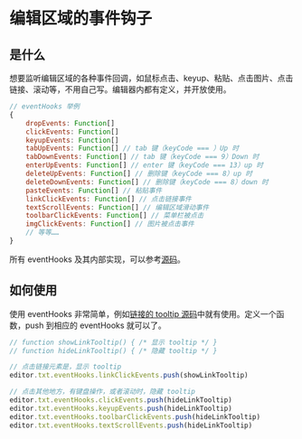 # 编辑区域的事件钩子

## 是什么

想要监听编辑区域的各种事件回调，如鼠标点击、keyup、粘贴、点击图片、点击链接、滚动等，不用自己写。编辑器内都有定义，并开放使用。

```js
// eventHooks 举例
{
    dropEvents: Function[]
    clickEvents: Function[]
    keyupEvents: Function[]
    tabUpEvents: Function[] // tab 键（keyCode === ）Up 时
    tabDownEvents: Function[] // tab 键（keyCode === 9）Down 时
    enterUpEvents: Function[] // enter 键（keyCode === 13）up 时
    deleteUpEvents: Function[] // 删除键（keyCode === 8）up 时
    deleteDownEvents: Function[] // 删除键（keyCode === 8）down 时
    pasteEvents: Function[] // 粘贴事件
    linkClickEvents: Function[] // 点击链接事件
    textScrollEvents: Function[] // 编辑区域滑动事件
    toolbarClickEvents: Function[] // 菜单栏被点击
    imgClickEvents: Function[] // 图片被点击事件
    // 等等……
}
```

所有 eventHooks 及其内部实现，可以参考[源码](https://github.com/wangeditor-team/we-next/blob/master/src/text/index.ts#L13)。

## 如何使用

使用 eventHooks 非常简单，例如[链接的 tooltip 源码](https://github.com/wangeditor-team/we-next/blob/master/src/menus/link/bind-event/tooltip-event.ts)中就有使用。定义一个函数，push 到相应的 eventHooks 就可以了。

```js
// function showLinkTooltip() { /* 显示 tooltip */ }
// function hideLinkTooltip() { /* 隐藏 tooltip */ }

// 点击链接元素是，显示 tooltip
editor.txt.eventHooks.linkClickEvents.push(showLinkTooltip)

// 点击其他地方，有键盘操作，或者滚动时，隐藏 tooltip
editor.txt.eventHooks.clickEvents.push(hideLinkTooltip)
editor.txt.eventHooks.keyupEvents.push(hideLinkTooltip)
editor.txt.eventHooks.toolbarClickEvents.push(hideLinkTooltip)
editor.txt.eventHooks.textScrollEvents.push(hideLinkTooltip)
```
